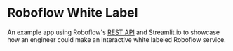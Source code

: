 # Roboflow White Label

An example app using Roboflow's [REST API](https://docs.roboflow.com/rest-api) and Streamlit.io to showcase how an engineer could make an interactive white labeled Roboflow service.